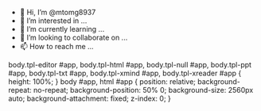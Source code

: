 - 👋 Hi, I’m @mtomg8937
- 👀 I’m interested in ...
- 🌱 I’m currently learning ...
- 💞️ I’m looking to collaborate on ...
- 📫 How to reach me ...

<!---
mtomg8937/mtomg8937 is a ✨ special ✨ repository because its `README.md` (this file) appears on your GitHub profile.
You can click the Preview link to take a look at your changes.
--->
body.tpl-editor #app, body.tpl-html #app, body.tpl-null #app, body.tpl-ppt #app, body.tpl-txt #app, body.tpl-xmind #app, body.tpl-xreader #app {
    height: 100%;
}
body #app, html #app {
    position: relative;
    background-repeat: no-repeat;
    background-position: 50% 0;
    background-size: 2560px auto;
    background-attachment: fixed;
    z-index: 0;
}
